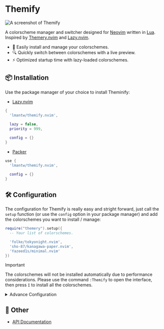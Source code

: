# Themify
![A screenshot of Themify](./documents/assets/screenshot.jpeg)

A colorscheme manager and switcher designed for [Neovim](https://neovim.io) written in [Lua](https://www.lua.org). Inspired by [Themery.nvim](https://github.com/zaldih/themery.nvim) and [Lazy.nvim](https://github.com/folke/lazy.nvim).

* 🎨 Easily install and manage your colorschemes.
* 🔍 Quickly switch between colorschemes with a live preview.
* ⚡️ Optimized startup time with lazy-loaded colorschemes.

## 📦 Installation
Use the package manager of your choice to install Theminify:

* [Lazy.nvim](https://github.com/folke/lazy.nvim)
```lua
{
  'lmantw/themify.nvim',
    
  lazy = false,
  priority = 999,

  config = {}
}
```

* [Packer](https://github.com/wbthomason/packer.nvim)
```lua
use {
  'lmantw/themify.nvim',

  config = {}
}
```

## 🛠 Configuration
The configuration for Themify is really easy and stright forward, just call the `setup` function (or use the `config` option in your package manager) and add the colorschemes you want to install / manage:

```lua
require("themery").setup({
  -- Your list of colorschemes.

  'folke/tokyonight.nvim',
  'sho-87/kanagawa-paper.nvim',
  'Yazeed1s/minimal.nvim'
})
```

> [!IMPORTANT]
> The colorschemes will not be installed automatically due to performance considerations. Please use the command `:Themify` to open the interface, then press `I` to install all the colorschemes.

<details>
  <summary>Advance Configuration</summary>

  ```lua
    {
      'folke/tokyonight.nvim',
      branch = 'main',

      before = function()
        -- The function run before the colorscheme is loaded.
      end,
      after = function()
        -- The function run after the colorscheme is loaded.
      end,

      -- A colorscheme can have multiple themes, you can use the options below to only show the themes you want.
      whitelist = {'tokyonight-night', 'tokyonight-day'},
      blacklist = {}
    }
  ```
</details>

## 📎 Other
* [API Documentation](./documents/api.md)
